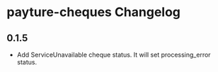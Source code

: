 # payture-cheques Changelog

## 0.1.5
* Add ServiceUnavailable cheque status. It will set processing_error status.
